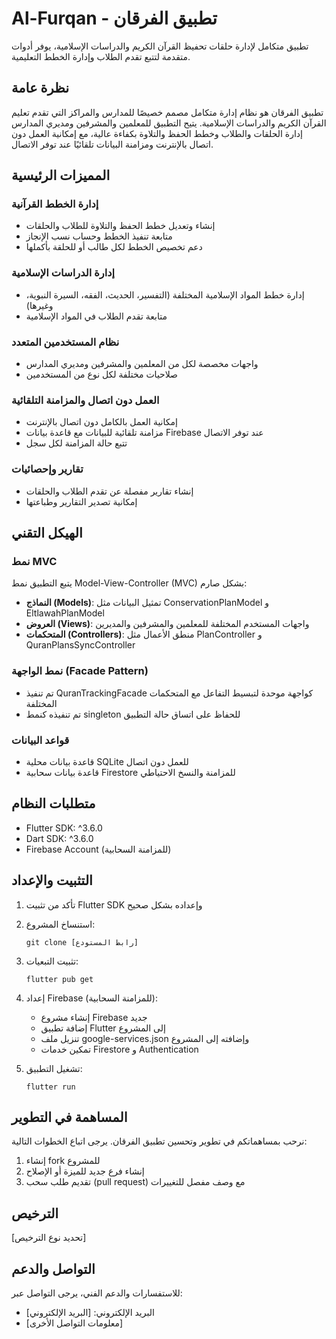 # Al-Furqan - تطبيق الفرقان

تطبيق متكامل لإدارة حلقات تحفيظ القرآن الكريم والدراسات الإسلامية، يوفر أدوات متقدمة لتتبع تقدم الطلاب وإدارة الخطط التعليمية.

## نظرة عامة

تطبيق الفرقان هو نظام إدارة متكامل مصمم خصيصًا للمدارس والمراكز التي تقدم تعليم القرآن الكريم والدراسات الإسلامية. يتيح التطبيق للمعلمين والمشرفين ومديري المدارس إدارة الحلقات والطلاب وخطط الحفظ والتلاوة بكفاءة عالية، مع إمكانية العمل دون اتصال بالإنترنت ومزامنة البيانات تلقائيًا عند توفر الاتصال.

## المميزات الرئيسية

### إدارة الخطط القرآنية
- إنشاء وتعديل خطط الحفظ والتلاوة للطلاب والحلقات
- متابعة تنفيذ الخطط وحساب نسب الإنجاز
- دعم تخصيص الخطط لكل طالب أو للحلقة بأكملها

### إدارة الدراسات الإسلامية
- إدارة خطط المواد الإسلامية المختلفة (التفسير، الحديث، الفقه، السيرة النبوية، وغيرها)
- متابعة تقدم الطلاب في المواد الإسلامية

### نظام المستخدمين المتعدد
- واجهات مخصصة لكل من المعلمين والمشرفين ومديري المدارس
- صلاحيات مختلفة لكل نوع من المستخدمين

### العمل دون اتصال والمزامنة التلقائية
- إمكانية العمل بالكامل دون اتصال بالإنترنت
- مزامنة تلقائية للبيانات مع قاعدة بيانات Firebase عند توفر الاتصال
- تتبع حالة المزامنة لكل سجل

### تقارير وإحصائيات
- إنشاء تقارير مفصلة عن تقدم الطلاب والحلقات
- إمكانية تصدير التقارير وطباعتها

## الهيكل التقني

### نمط MVC
يتبع التطبيق نمط Model-View-Controller (MVC) بشكل صارم:
- **النماذج (Models)**: تمثيل البيانات مثل ConservationPlanModel و EltlawahPlanModel
- **العروض (Views)**: واجهات المستخدم المختلفة للمعلمين والمشرفين والمديرين
- **المتحكمات (Controllers)**: منطق الأعمال مثل PlanController و QuranPlansSyncController

### نمط الواجهة (Facade Pattern)
- تم تنفيذ QuranTrackingFacade كواجهة موحدة لتبسيط التفاعل مع المتحكمات المختلفة
- تم تنفيذه كنمط singleton للحفاظ على اتساق حالة التطبيق

### قواعد البيانات
- قاعدة بيانات محلية SQLite للعمل دون اتصال
- قاعدة بيانات سحابية Firestore للمزامنة والنسخ الاحتياطي

## متطلبات النظام

- Flutter SDK: ^3.6.0
- Dart SDK: ^3.6.0
- Firebase Account (للمزامنة السحابية)

## التثبيت والإعداد

1. تأكد من تثبيت Flutter SDK وإعداده بشكل صحيح
2. استنساخ المشروع:
   ```
   git clone [رابط المستودع]
   ```
3. تثبيت التبعيات:
   ```
   flutter pub get
   ```
4. إعداد Firebase (للمزامنة السحابية):
   - إنشاء مشروع Firebase جديد
   - إضافة تطبيق Flutter إلى المشروع
   - تنزيل ملف google-services.json وإضافته إلى المشروع
   - تمكين خدمات Firestore و Authentication

5. تشغيل التطبيق:
   ```
   flutter run
   ```

## المساهمة في التطوير

نرحب بمساهماتكم في تطوير وتحسين تطبيق الفرقان. يرجى اتباع الخطوات التالية:

1. إنشاء fork للمشروع
2. إنشاء فرع جديد للميزة أو الإصلاح
3. تقديم طلب سحب (pull request) مع وصف مفصل للتغييرات

## الترخيص

[تحديد نوع الترخيص]

## التواصل والدعم

للاستفسارات والدعم الفني، يرجى التواصل عبر:
- البريد الإلكتروني: [البريد الإلكتروني]
- [معلومات التواصل الأخرى]
